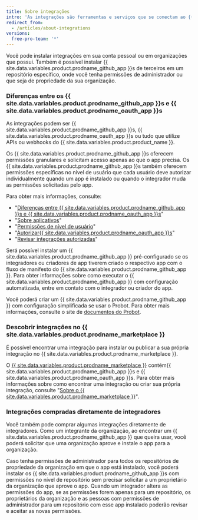 ```yaml
---
title: Sobre integrações
intro: 'As integrações são ferramentas e serviços que se conectam ao {{ site.data.variables.product.product_name }} para complementar e estender o fluxo de trabalho.'
redirect_from:
  - /articles/about-integrations
versions:
  free-pro-team: '*'
---
```


Você pode instalar integrações em sua conta pessoal ou em organizações que possui. Também é possível instalar {{ site.data.variables.product.prodname_github_app }}s de terceiros em um repositório específico, onde você tenha permissões de administrador ou que seja de propriedade da sua organização.

### Diferenças entre os {{ site.data.variables.product.prodname_github_app }}s e {{ site.data.variables.product.prodname_oauth_app }}s

As integrações podem ser {{ site.data.variables.product.prodname_github_app }}s, {{ site.data.variables.product.prodname_oauth_app }}s ou tudo que utilize APIs ou webhooks do {{ site.data.variables.product.product_name }}.

Os {{ site.data.variables.product.prodname_github_app }}s oferecem permissões granulares e solicitam acesso apenas ao que o app precisa. Os {{ site.data.variables.product.prodname_github_app }}s também oferecem permissões específicas no nível de usuário que cada usuário deve autorizar individualmente quando um app é instalado ou quando o integrador muda as permissões solicitadas pelo app.

Para obter mais informações, consulte:
- "[Diferenças entre {{ site.data.variables.product.prodname_github_app }}s e {{ site.data.variables.product.prodname_oauth_app }}s](/apps/differences-between-apps/)"
- "[Sobre aplicativos](/apps/about-apps/)"
- "[Permissões de nível de usuário](/apps/building-github-apps/identifying-and-authorizing-users-for-github-apps/#user-level-permissions)"
- "[Autorizar{{ site.data.variables.product.prodname_oauth_app }}s](/articles/authorizing-oauth-apps/)"
- "[Revisar integrações autorizadas](/articles/reviewing-your-authorized-integrations/)"

Será possível instalar um {{ site.data.variables.product.prodname_github_app }} pré-configurado se os integradores ou criadores de app tiverem criado o respectivo app com o fluxo de manifesto do {{ site.data.variables.product.prodname_github_app }}. Para obter informações sobre como executar o {{ site.data.variables.product.prodname_github_app }} com configuração automatizada, entre em contato com o integrador ou criador do app.

Você poderá criar um {{ site.data.variables.product.prodname_github_app }} com configuração simplificada se usar o Probot. Para obter mais informações, consulte o site de [documentos do Probot](https://probot.github.io/docs/).

### Descobrir integrações no {{ site.data.variables.product.prodname_marketplace }}

É possível encontrar uma integração para instalar ou publicar a sua própria integração no {{ site.data.variables.product.prodname_marketplace }}.

O [{{ site.data.variables.product.prodname_marketplace }}](https://github.com/marketplace) contém{{ site.data.variables.product.prodname_github_app }}s e {{ site.data.variables.product.prodname_oauth_app }}s. Para obter mais informações sobre como encontrar uma integração ou criar sua própria integração, consulte "[Sobre o {{ site.data.variables.product.prodname_marketplace }}](/articles/about-github-marketplace)".

### Integrações compradas diretamente de integradores

Você também pode comprar algumas integrações diretamente de integradores. Como um integrante da organização, ao encontrar um {{ site.data.variables.product.prodname_github_app }} que queira usar, você poderá solicitar que uma organização aprove e instale o app para a organização.

Caso tenha permissões de administrador para todos os repositórios de propriedade da organização em que o app está instalado, você poderá instalar os {{ site.data.variables.product.prodname_github_app }}s com permissões no nível de repositório sem precisar solicitar a um proprietário da organização que aprove o app. Quando um integrador altera as permissões do app, se as permissões forem apenas para um repositório, os proprietários da organização e as pessoas com permissões de administrador para um repositório com esse app instalado poderão revisar e aceitar as novas permissões.

